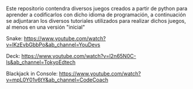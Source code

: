 Este repositorio contendra diversos juegos creados a partir de python para aprender a codificarlos con dicho idioma de programación,
a continuación se adjuntaran los diversos tutoriales utilizados para realizar dichos juegos, al menos en una versión "inicial"


Snake:
https://www.youtube.com/watch?v=lKzEvbGbbPo&ab_channel=YouDevs

Deck:
https://www.youtube.com/watch?v=l2n65N0C-ls&ab_channel=TokyoEdtech

Blackjack in Console:
https://www.youtube.com/watch?v=mpL0Y01v6tY&ab_channel=CodeCoach
